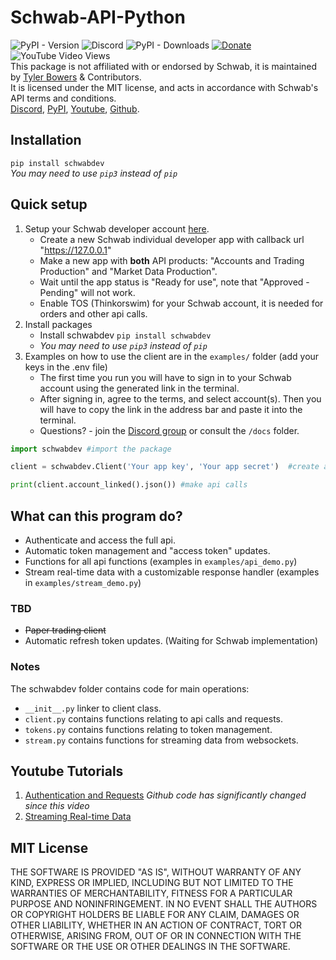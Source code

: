 # Schwab-API-Python
![PyPI - Version](https://img.shields.io/pypi/v/schwabdev) ![Discord](https://img.shields.io/discord/1076596998150561873?logo=discord) ![PyPI - Downloads](https://img.shields.io/pypi/dm/schwabdev) [![Donate](https://img.shields.io/badge/Donate-PayPal-green.svg)](https://www.paypal.com/donate/?business=8VDFKHMBFSC2Q&no_recurring=0&currency_code=USD) ![YouTube Video Views](https://img.shields.io/youtube/views/kHbom0KIJwc?style=flat&logo=youtube)  
This package is not affiliated with or endorsed by Schwab, it is maintained by [Tyler Bowers](https://github.com/tylerebowers) & Contributors.   
It is licensed under the MIT license, and acts in accordance with Schwab's API terms and conditions.  
[Discord](https://discord.gg/m7SSjr9rs9), [PyPI](https://pypi.org/project/schwabdev/), [Youtube](https://youtube.com/playlist?list=PLs4JLWxBQIxpbvCj__DjAc0RRTlBz-TR8), [Github](https://github.com/tylerebowers/Schwab-API-Python).

## Installation 
`pip install schwabdev`  
*You may need to use `pip3` instead of `pip`*

## Quick setup
1. Setup your Schwab developer account [here](https://beta-developer.schwab.com/).
   - Create a new Schwab individual developer app with callback url "https://127.0.0.1"
   - Make a new app with **both** API products: "Accounts and Trading Production" and "Market Data Production".  
   - Wait until the app status is "Ready for use", note that "Approved - Pending" will not work.
   - Enable TOS (Thinkorswim) for your Schwab account, it is needed for orders and other api calls.
2. Install packages
   - Install schwabdev `pip install schwabdev`
   - *You may need to use `pip3` instead of `pip`*
3. Examples on how to use the client are in the `examples/` folder (add your keys in the .env file)  
   - The first time you run you will have to sign in to your Schwab account using the generated link in the terminal. 
   - After signing in, agree to the terms, and select account(s). Then you will have to copy the link in the address bar and paste it into the terminal. 
   - Questions? - join the [Discord group](https://discord.gg/m7SSjr9rs9) or consult the `/docs` folder.  
```py
import schwabdev #import the package

client = schwabdev.Client('Your app key', 'Your app secret')  #create a client

print(client.account_linked().json()) #make api calls
```

## What can this program do?
 - Authenticate and access the full api. 
 - Automatic token management and "access token" updates.
 - Functions for all api functions (examples in `examples/api_demo.py`)
 - Stream real-time data with a customizable response handler (examples in `examples/stream_demo.py`)
 ### TBD 
 - ~~Paper trading client~~
 - Automatic refresh token updates. (Waiting for Schwab implementation)
### Notes
The schwabdev folder contains code for main operations:   
 - `__init__.py` linker to client class.
 - `client.py` contains functions relating to api calls and requests.
 - `tokens.py` contains functions relating to token management.
 - `stream.py` contains functions for streaming data from websockets.

## Youtube Tutorials
1. [Authentication and Requests](https://www.youtube.com/watch?v=kHbom0KIJwc&ab_channel=TylerBowers) *Github code has significantly changed since this video*
2. [Streaming Real-time Data](https://www.youtube.com/watch?v=t7F2dUecgWc&list=PLs4JLWxBQIxpbvCj__DjAc0RRTlBz-TR8&index=2&ab_channel=TylerBowers)

## MIT License

THE SOFTWARE IS PROVIDED "AS IS", WITHOUT WARRANTY OF ANY KIND, EXPRESS OR
IMPLIED, INCLUDING BUT NOT LIMITED TO THE WARRANTIES OF MERCHANTABILITY,
FITNESS FOR A PARTICULAR PURPOSE AND NONINFRINGEMENT. IN NO EVENT SHALL THE
AUTHORS OR COPYRIGHT HOLDERS BE LIABLE FOR ANY CLAIM, DAMAGES OR OTHER
LIABILITY, WHETHER IN AN ACTION OF CONTRACT, TORT OR OTHERWISE, ARISING FROM,
OUT OF OR IN CONNECTION WITH THE SOFTWARE OR THE USE OR OTHER DEALINGS IN THE
SOFTWARE.
